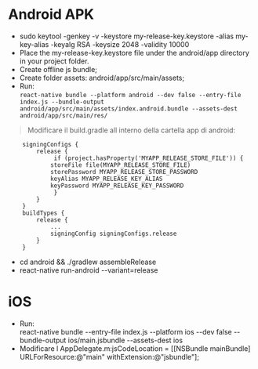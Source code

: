 # Android APK
* sudo keytool -genkey -v -keystore my-release-key.keystore -alias my-key-alias -keyalg RSA -keysize 2048 -validity 10000
* Place the my-release-key.keystore file under the android/app directory in your project folder.
* Create offline js bundle;
* Create folder assets: android/app/src/main/assets;
* Run:<br/>
```react-native bundle --platform android --dev false --entry-file index.js --bundle-output android/app/src/main/assets/index.android.bundle --assets-dest android/app/src/main/res/```

> Modificare il build.gradle all interno della cartella app di android:
```
    signingConfigs {
        release {
             if (project.hasProperty('MYAPP_RELEASE_STORE_FILE')) {
            storeFile file(MYAPP_RELEASE_STORE_FILE)
            storePassword MYAPP_RELEASE_STORE_PASSWORD
            keyAlias MYAPP_RELEASE_KEY_ALIAS
            keyPassword MYAPP_RELEASE_KEY_PASSWORD
             }
        }
    }
    buildTypes {
        release {
            ...
            signingConfig signingConfigs.release
        }
    }

```
* cd android && ./gradlew assembleRelease
* react-native run-android --variant=release

# iOS

* Run:<br/>react-native bundle --entry-file index.js --platform ios --dev false --bundle-output ios/main.jsbundle --assets-dest ios
* Modificare l AppDelegate.m:jsCodeLocation = [[NSBundle mainBundle] URLForResource:@"main" withExtension:@"jsbundle"];
